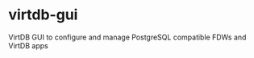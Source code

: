 virtdb-gui
==========

VirtDB GUI to configure and manage PostgreSQL compatible FDWs and VirtDB apps 
